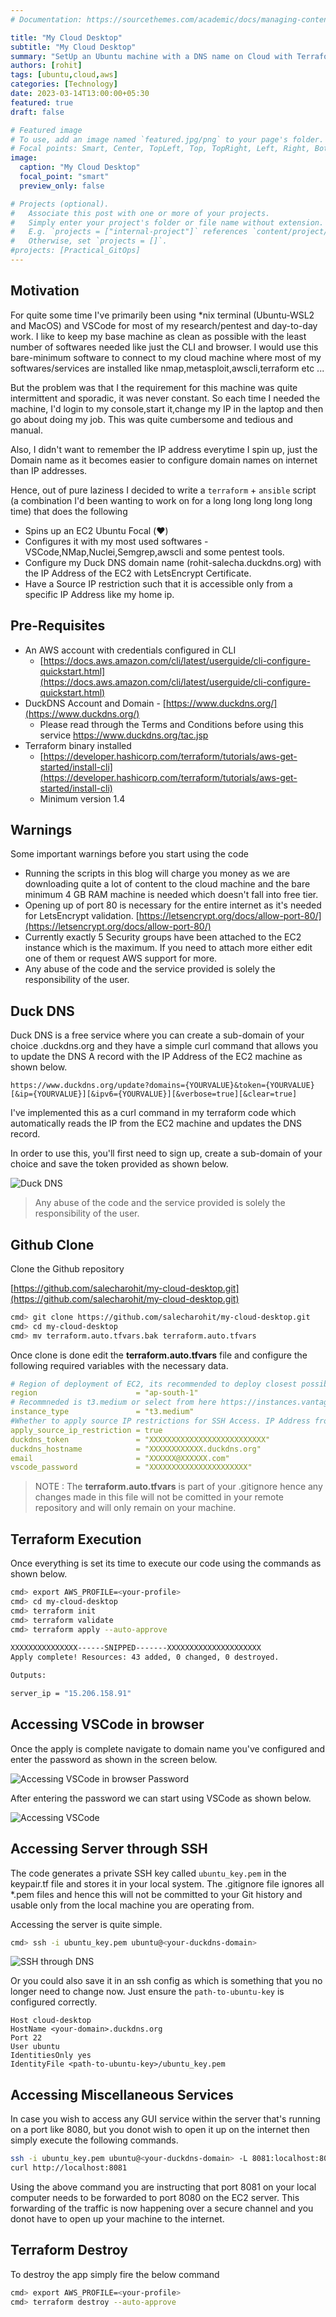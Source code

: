 ```yaml
---
# Documentation: https://sourcethemes.com/academic/docs/managing-content/

title: "My Cloud Desktop"
subtitle: "My Cloud Desktop"
summary: "SetUp an Ubuntu machine with a DNS name on Cloud with Terraform and some pre-installed tools like vscode,nmap,metasploit"
authors: [rohit]
tags: [ubuntu,cloud,aws]
categories: [Technology]
date: 2023-03-14T13:00:00+05:30
featured: true
draft: false

# Featured image
# To use, add an image named `featured.jpg/png` to your page's folder.
# Focal points: Smart, Center, TopLeft, Top, TopRight, Left, Right, BottomLeft, Bottom, BottomRight.
image:
  caption: "My Cloud Desktop"
  focal_point: "smart"
  preview_only: false

# Projects (optional).
#   Associate this post with one or more of your projects.
#   Simply enter your project's folder or file name without extension.
#   E.g. `projects = ["internal-project"]` references `content/project/deep-learning/index.md`.
#   Otherwise, set `projects = []`.
#projects: [Practical_GitOps]
---
```


## Motivation

For quite some time I've primarily been using *nix terminal (Ubuntu-WSL2 and MacOS) and VSCode for most of my research/pentest and day-to-day work. I like to keep my base machine as clean as possible with the least number of softwares needed like just the CLI and browser. I would use this bare-minimum software to connect to my cloud machine where most of my softwares/services are installed like nmap,metasploit,awscli,terraform etc ... 

But the problem was that I the requirement for this machine was quite intermittent and sporadic, it was never constant. So each time I needed the machine, I'd login to my console,start it,change my IP in the laptop and then go about doing my job. This was quite cumbersome and tedious and manual.

Also, I didn't want to remember the IP address everytime I spin up, just the Domain name as it becomes easier to configure domain names on internet than IP addresses.

Hence, out of pure laziness I decided to write a `terraform` + `ansible` script (a combination I'd been wanting to work on for a long long long long long time) that does the following 

- Spins up an EC2 Ubuntu Focal (:heart:) 
- Configures it with my most used softwares - VSCode,NMap,Nuclei,Semgrep,awscli and some pentest tools.
- Configure my Duck DNS domain name (rohit-salecha.duckdns.org) with the IP Address of the EC2 with LetsEncrypt Certificate. 
- Have a Source IP restriction such that it is accessible only from a specific IP Address like my home ip.

## Pre-Requisites

* An AWS account with credentials configured in CLI
    * [https://docs.aws.amazon.com/cli/latest/userguide/cli-configure-quickstart.html](https://docs.aws.amazon.com/cli/latest/userguide/cli-configure-quickstart.html) 
* DuckDNS Account and Domain - [https://www.duckdns.org/](https://www.duckdns.org/)
    * Please read through the Terms and Conditions before using this service https://www.duckdns.org/tac.jsp 
* Terraform binary installed
    * [https://developer.hashicorp.com/terraform/tutorials/aws-get-started/install-cli](https://developer.hashicorp.com/terraform/tutorials/aws-get-started/install-cli)
    * Minimum version 1.4

## Warnings

Some important warnings before you start using the code

- Running the scripts in this blog will charge you money as we are downloading quite a lot of content to the cloud machine and the bare minimum 4 GB RAM machine is needed which doesn't fall into free tier.
- Opening up of port 80 is necessary for the entire internet as it's needed for LetsEncrypt validation.
  [https://letsencrypt.org/docs/allow-port-80/](https://letsencrypt.org/docs/allow-port-80/)
- Currently exactly 5 Security groups have been attached to the EC2 instance which is the maximum. If you need to attach more either edit one of them or request AWS support for more.
- Any abuse of the code and the service provided is solely the responsibility of the user.

## Duck DNS

Duck DNS is a free service where you can create a sub-domain of your choice <your-domain>.duckdns.org and they  have a simple curl command that allows you to update the DNS A record with the IP Address of the EC2 machine as shown below.

```
https://www.duckdns.org/update?domains={YOURVALUE}&token={YOURVALUE}[&ip={YOURVALUE}][&ipv6={YOURVALUE}][&verbose=true][&clear=true]
```

I've implemented this as a curl command in my terraform code which automatically reads the IP from the EC2 machine and updates the DNS record.

In order to use this, you'll first need to sign up, create a sub-domain of your choice and save the token provided as shown below.

![Duck DNS](img/1.png)

> Any abuse of the code and the service provided is solely the responsibility of the user.

## Github Clone

Clone the Github repository 

[https://github.com/salecharohit/my-cloud-desktop.git](https://github.com/salecharohit/my-cloud-desktop.git) 

```bash
cmd> git clone https://github.com/salecharohit/my-cloud-desktop.git
cmd> cd my-cloud-desktop
cmd> mv terraform.auto.tfvars.bak terraform.auto.tfvars
```

Once clone is done edit the **terraform.auto.tfvars** file and configure the following required variables with the necessary data.

```yaml
# Region of deployment of EC2, its recommended to deploy closest possible to avoid latency
region                      = "ap-south-1"
# Recommneded is t3.medium or select from here https://instances.vantage.sh/
instance_type               = "t3.medium"
#Whether to apply source IP restrictions for SSH Access. IP Address from where you are executing the terraform script will be used to restrict access to port 443 and 22. Check file networking.tf
apply_source_ip_restriction = true
duckdns_token               = "XXXXXXXXXXXXXXXXXXXXXXXXXX"
duckdns_hostname            = "XXXXXXXXXXXX.duckdns.org"
email                       = "XXXXXX@XXXXXX.com"
vscode_password             = "XXXXXXXXXXXXXXXXXXXXXX"
```

> NOTE : The **terraform.auto.tfvars** is part of your .gitignore hence any changes made in this file will not be comitted in your remote repository and will only remain on your machine.

## Terraform Execution

Once everything is set its time to execute our code using the commands as shown below.

```bash
cmd> export AWS_PROFILE=<your-profile>
cmd> cd my-cloud-desktop
cmd> terraform init
cmd> terraform validate
cmd> terraform apply --auto-approve
 
XXXXXXXXXXXXXXX------SNIPPED-------XXXXXXXXXXXXXXXXXXXXX
Apply complete! Resources: 43 added, 0 changed, 0 destroyed.

Outputs:

server_ip = "15.206.158.91"
```

## Accessing VSCode in browser

Once the apply is complete navigate to domain name you've configured and enter the password as shown in the screen below.

![Accessing VSCode in browser Password](img/2.png)

After entering the password we can start using VSCode as shown below.

![Accessing VSCode](img/3.png)

## Accessing Server through SSH

The code generates a private SSH key called `ubuntu_key.pem` in the keypair.tf file and stores it in your local system. The .gitignore file ignores all *.pem files and hence this will not be committed to your Git history and usable only from the local machine you are operating from.

Accessing the server is quite simple.

```bash
cmd> ssh -i ubuntu_key.pem ubuntu@<your-duckdns-domain>
```

![SSH through DNS](img/4.png)

Or you could also save it in an ssh config as which is something that you no longer need to change now. Just ensure the `path-to-ubuntu-key` is configured correctly.

```config
Host cloud-desktop
HostName <your-domain>.duckdns.org
Port 22
User ubuntu
IdentitiesOnly yes
IdentityFile <path-to-ubuntu-key>/ubuntu_key.pem
```

## Accessing Miscellaneous Services

In case you wish to access any GUI service within the server that's running on a port like 8080, but you donot wish to open it up on the internet then simply execute the following commands.

```bash
ssh -i ubuntu_key.pem ubuntu@<your-duckdns-domain> -L 8081:localhost:8080
curl http://localhost:8081
```

Using the above command you are instructing that port 8081 on your local computer needs to be forwarded to port 8080 on the EC2 server. This forwarding of the traffic is now happening over a secure channel and you donot have to open up your machine to the internet.

## Terraform Destroy

To destroy the app simply fire the below command

```bash
cmd> export AWS_PROFILE=<your-profile> 
cmd> terraform destroy --auto-approve 
```

